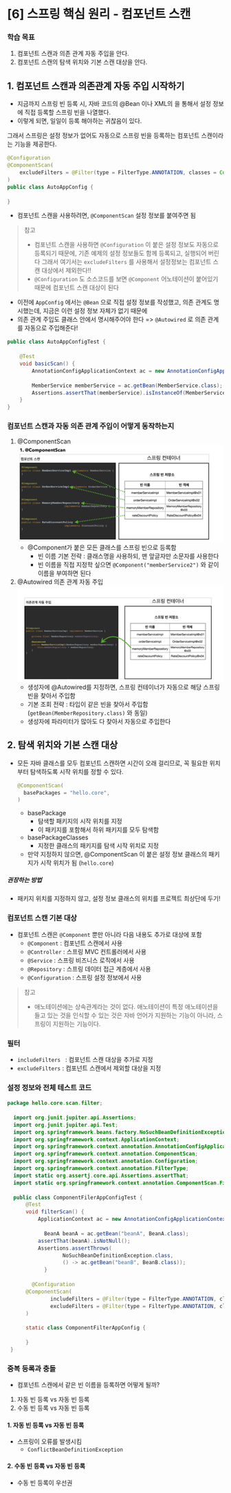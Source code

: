 # [6] 스프링 핵심 원리 - 컴포넌트 스캔

### 학습 목표
1. 컴포넌트 스캔과 의존 관계 자동 주입을 안다.
2. 컴포넌트 스캔의 탐색 위치와 기본 스캔 대상을 안다.


## 1. 컴포넌트 스캔과 의존관계 자동 주입 시작하기
  - 지금까지 스프링 빈 등록 시, 자바 코드의 @Bean 이나 XML의 <bean> 을 통해서 설정 정보에 직접 등록할 스프링 빈을 나열했다.
  - 이렇게 되면, 일일이 등록 해야하는 귀찮음이 있다.

그래서 스프링은 설정 정보가 없어도 자동으로 스프링 빈을 등록하는 컴포넌트 스캔이라는 기능을 제공한다.

```java
@Configuration
@ComponentScan(
	excludeFilters = @Filter(type = FilterType.ANNOTATION, classes = Configuration.class)
)
public class AutoAppConfig {

}
```
- 컴포넌트 스캔을 사용하려면, `@ComponentScan` 설정 정보를 붙여주면 됨
> 참고
> - 컴포넌트 스캔을 사용하면 `@Configuration` 이 붙은 설정 정보도 자동으로 등록되기 때문에, 기존 예제의 설정 정보들도 함께 등록되고, 실행되어 버린다
> 그래서 여기서는 `excludeFilters` 를 사용해서 설정정보는 컴포넌트 스캔 대상에서 제외한다!!
> - `@Configuration` 도 소스코드를 보면 `@Component` 어노테이션이 붙어있기 때문에 컴포넌트 스캔 대상이 된다

- 이전에 `AppConfig` 에서는 `@Bean` 으로 직접 설정 정보를 작성했고, 의존 관계도 명시했는데, 지금은 이런 설정 정보 자체가 없기 때문에
- 의존 관계 주입도 클래스 안에서 명시해주어야 한다 => `@Autowired` 로 의존 관계를 자동으로 주입해준다!

```java
public class AutoAppConfigTest {

    @Test
    void basicScan() {
        AnnotationConfigApplicationContext ac = new AnnotationConfigApplicationContext(AutoAppConfig.class);

        MemberService memberService = ac.getBean(MemberService.class);
        Assertions.assertThat(memberService).isInstanceOf(MemberService.class);
    }
}
```


### 컴포넌트 스캔과 자동 의존 관계 주입이 어떻게 동작하는지
1. @ComponentScan
![ComponentScan](images/2022/11/componentscan.png)
   - @Component가 붙은 모든 클래스를 스프링 빈으로 등록함
     - 빈 이름 기본 전략 : 클래스명을 사용하되, 맨 앞글자만 소문자를 사용한다
     - 빈 이름을 직접 지정학 싶으면 `@Component("memberService2")` 와 같이 이름을 부여하면 된다
2. @Autowired 의존 관계 자동 주입
![Autowired](images/2022/11/autowierd.png)
   - 생성자에 @Autowired를 지정하면, 스프링 컨테이너가 자동으로 해당 스프링 빈을 찾아서 주입함
   - 기본 조회 전략 : 타입이 같은 빈을 찾아서 주입함 (`getBean(MemberRepository.class)` 와 동일)
   - 생성자에 파라미터가 많아도 다 찾아서 자동으로 주입한다

## 2. 탐색 위치와 기본 스캔 대상
- 모든 자바 클래스를 모두 컴포넌트 스캔하면 시간이 오래 걸리므로, 꼭 필요한 위치부터 탐색하도록 시작 위치를 정할 수 있다.
  ```java
  @ComponentScan(
    basePackages = "hello.core",
  )
  ```
  - basePackage
    - 탐색할 패키지의 시작 위치를 지정
    - 이 패키지를 포함해서 하위 패키지를 모두 탐색함
  - basePackageClasses
    - 지정한 클래스의 패키지를 탐색 시작 위치로 지정
  - 만약 지정하지 않으면, @ComponentScan 이 붙은 설정 정보 클래스의 패키지가 시작 위치가 됨 (`hello.core`)

##### 권장하는 방법
- 패키지 위치를 지정하지 않고, 설정 정보 클래스의 위치를 프로젝트 최상단에 두기!

### 컴포넌트 스캔 기본 대상
- 컴포넌트 스캔은 `@Component` 뿐만 아니라 다음 내용도 추가로 대상에 포함
  - `@Component` : 컴포넌트 스캔에서 사용
  - `@Controller` : 스프링 MVC 컨트롤러에서 사용
  - `@Service` : 스프링 비즈니스 로직에서 사용
  - `@Repository` : 스프링 데이터 접근 계층에서 사용
  - `@Configuration` : 스프링 설정 정보에서 사용
> 참고
> - 애노테이션에는 상속관계라는 것이 없다. 애노테이션이 특정 애노테이션을 들고 있는 것을 인식할 수 있는 것은 자바 언어가 지원하는 기능이 아니라, 스프링이 지원하는 기능이다.



### 필터

- `includeFilters ` : 컴포넌트 스캔 대상을 추가로 지정
- `excludeFilters` : 컴포넌트 스캔에서 제외할 대상을 지정



### 설정 정보와 전체 테스트 코드

```java
package hello.core.scan.filter;

  import org.junit.jupiter.api.Assertions;
  import org.junit.jupiter.api.Test;
  import org.springframework.beans.factory.NoSuchBeanDefinitionException;
  import org.springframework.context.ApplicationContext;
  import org.springframework.context.annotation.AnnotationConfigApplicationContext;
  import org.springframework.context.annotation.ComponentScan;
  import org.springframework.context.annotation.Configuration;
  import org.springframework.context.annotation.FilterType;
  import static org.assertj.core.api.Assertions.assertThat;
  import static org.springframework.context.annotation.ComponentScan.Filter;

  public class ComponentFilerAppConfigTest {
      @Test
      void filterScan() {
          ApplicationContext ac = new AnnotationConfigApplicationContext(ComponentFilterAppConfig.class);

        	BeanA beanA = ac.getBean("beanA", BeanA.class);
          assertThat(beanA).isNotNull();
          Assertions.assertThrows(
                  NoSuchBeanDefinitionException.class,
                  () -> ac.getBean("beanB", BeanB.class));
			}

    	@Configuration
      @ComponentScan(
              includeFilters = @Filter(type = FilterType.ANNOTATION, classes = MyIncludeComponent.class),
              excludeFilters = @Filter(type = FilterType.ANNOTATION, classes = MyExcludeComponent.class)
      )

      static class ComponentFilterAppConfig {

      }
 }
```



### 중복 등록과 충돌

- 컴포넌트 스캔에서 같은 빈 이름을 등록하면 어떻게 될까?

1. 자동 빈 등록 vs 자동 빈 등록
2. 수동 빈 등록 vs 자동 빈 등록



#### 1. 자동 빈 등록 vs 자동 빈 등록

- 스프링이 오류를 발생시킴
  - `ConflictBeanDefinitionException`

#### 2. 수동 빈 등록 vs 자동 빈 등록

- 수동 빈 등록이 우선권

